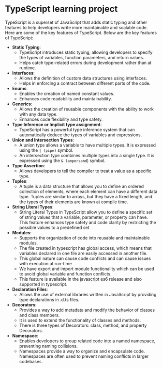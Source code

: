 # TypeScript learning project
TypeScript is a superset of JavaScript that adds static typing and other features to help developers write more maintainable and scalable code. Here are some of the key features of TypeScript. Below are the key features of TypeScript:
- **Static Typing**:
    - TypeScript introduces static typing, allowing developers to specify the types of variables, function parameters, and return values.
    - Helps catch type-related errors during development rather than at runtime.
- **Interfaces**:
    - Allows the definition of custom data structures using interfaces.
    - Helps in enforcing a contract between different parts of the code.
- **Enums**:
    - Enables the creation of named constant values.
    - Enhances code readability and maintainability.
- **Generics**:
    - Allows the creation of reusable components with the ability to work with any data type.
    - Enhances code flexibility and type safety.
- **Type Inference or Implicit type assignment**:
    - TypeScript has a powerful type inference system that can automatically deduce the types of variables and expressions.
- **Union and Intersection Types**:
    - A union type allows a variable to have multiple types. It is expressed using the `| (pipe)` symbol.
    - An intersection type combines multiple types into a single type. It is expressed using the `& (ampersand`) symbol.
- **Type Assertion**:
    - Allows developers to tell the compiler to treat a value as a specific type.
- **Tuples**:
    - A tuple is a data structure that allows you to define an ordered collection of elements, where each element can have a different data type. Tuples are similar to arrays, but they have a fixed length, and the types of their elements are known at compile time.
- **String Literal Types**:
    - String Literal Types in TypeScript allow you to define a specific set of string values that a variable, parameter, or property can have. This feature enhances type safety and code clarity by restricting the possible values to a predefined set
- **Modules**:
    - Supports the organization of code into reusable and maintainable modules.
    - The file created in typescript has global access, which means that variables declared in one file are easily accessed in another file.
    - This global nature can cause code conflicts and can cause issues with execution at run-time
    - We  have export and import module functionality which can be used to avoid global variable and function conflicts.
    - This feature is available in the javascript es6 release and also supported in typescript.
- **Declaration Files**:
    - Allows the use of external libraries written in JavaScript by providing type declarations in .d.ts files.
- **Decorators**:
    - Provides a way to add metadata and modify the behavior of classes and class members.
    - It is used to extend the functionality of classes and methods.
    - There is three types of Decorators: class, method, and property Decorators.
- **Namespace**:
    - Enables developers to group related code into a named namespace, preventing naming collisions.
    - Namespaces provide a way to organize and encapsulate code. Namespaces are often used to prevent naming conflicts in larger codebases.
